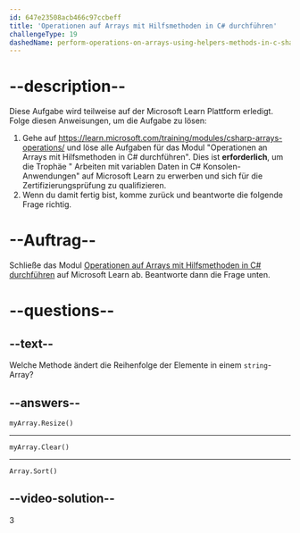 ```yaml
---
id: 647e23508acb466c97ccbeff
title: 'Operationen auf Arrays mit Hilfsmethoden in C# durchführen'
challengeType: 19
dashedName: perform-operations-on-arrays-using-helpers-methods-in-c-sharp
---
```


# --description--

Diese Aufgabe wird teilweise auf der Microsoft Learn Plattform erledigt. Folge diesen Anweisungen, um die Aufgabe zu lösen:

1. Gehe auf <a href="https://learn.microsoft.com/training/modules/csharp-arrays-operations/" target="_blank" rel="noreferrer">https://learn.microsoft.com/training/modules/csharp-arrays-operations/</a> und löse alle Aufgaben für das Modul "Operationen an Arrays mit Hilfsmethoden in C# durchführen". Dies ist **erforderlich**, um die Trophäe " Arbeiten mit variablen Daten in C# Konsolen-Anwendungen" auf Microsoft Learn zu erwerben und sich für die Zertifizierungsprüfung zu qualifizieren.
1. Wenn du damit fertig bist, komme zurück und beantworte die folgende Frage richtig.

# --Auftrag--

Schließe das Modul <a href="https://learn.microsoft.com/training/modules/csharp-arrays-operations/" target="_blank" rel="noreferrer">Operationen auf Arrays mit Hilfsmethoden in C# durchführen</a> auf Microsoft Learn ab. Beantworte dann die Frage unten.

# --questions--

## --text--

Welche Methode ändert die Reihenfolge der Elemente in einem `string`-Array?

## --answers--

`myArray.Resize()`

---

`myArray.Clear()`

---

`Array.Sort()`

## --video-solution--

3
